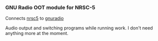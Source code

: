 ### GNU Radio OOT module for NRSC-5

Connects [nrsc5](https://github.com/theori-io/nrsc5) to [gnuradio](https://www.gnuradio.org/)

Audio output and switching programs while running work. I don't need anything more at the moment.
